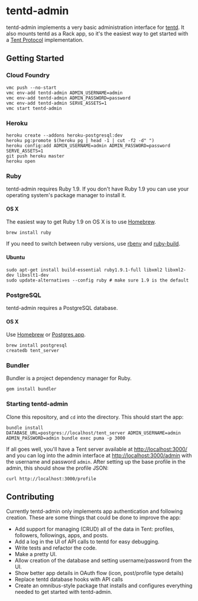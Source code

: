 # tentd-admin

tentd-admin implements a very basic administration interface for
[tentd](https://github.com/tent/tentd). It also mounts tentd as a Rack app, so
it's the easiest way to get started with a [Tent Protocol](http://tent.io)
implementation.


## Getting Started

### Cloud Foundry

```shell
vmc push --no-start
vmc env-add tentd-admin ADMIN_USERNAME=admin
vmc env-add tentd-admin ADMIN_PASSWORD=password
vmc env-add tentd-admin SERVE_ASSETS=1
vmc start tentd-admin
```

### Heroku

```shell
heroku create --addons heroku-postgresql:dev
heroku pg:promote $(heroku pg | head -1 | cut -f2 -d" ")
heroku config:add ADMIN_USERNAME=admin ADMIN_PASSWORD=password SERVE_ASSETS=1
git push heroku master
heroku open
```

### Ruby

tentd-admin requires Ruby 1.9. If you don't have Ruby 1.9 you can use your
operating system's package manager to install it.

#### OS X

The easiest way to get Ruby 1.9 on OS X is to use [Homebrew](http://mxcl.github.com/homebrew/).

```shell
brew install ruby
```

If you need to switch between ruby versions, use
[rbenv](https://github.com/sstephenson/rbenv) and
[ruby-build](https://github.com/sstephenson/ruby-build).


#### Ubuntu

```shell
sudo apt-get install build-essential ruby1.9.1-full libxml2 libxml2-dev libxslt1-dev
sudo update-alternatives --config ruby # make sure 1.9 is the default
```


### PostgreSQL

tentd-admin requires a PostgreSQL database.

#### OS X

Use [Homebrew](http://mxcl.github.com/homebrew/) or [Postgres.app](http://postgresapp.com/).

```shell
brew install postgresql
createdb tent_server
```


### Bundler

Bundler is a project dependency manager for Ruby.

```
gem install bundler
```


### Starting tentd-admin

Clone this repository, and `cd` into the directory. This should start the app:

```shell
bundle install
DATABASE_URL=postgres://localhost/tent_server ADMIN_USERNAME=admin ADMIN_PASSWORD=admin bundle exec puma -p 3000
```

If all goes well, you'll have a Tent server available at
[http://localhost:3000/](http://localhost:3000/) and you can log into the admin
interface at [http://localhost:3000/admin](http://postgresapp.com/) with the
username and password `admin`. After setting up the base profile in the admin,
this should show the profile JSON:

```shell
curl http://localhost:3000/profile
```


## Contributing

Currently tentd-admin only implements app authentication and following creation.
These are some things that could be done to improve the app:

- Add support for managing (CRUD) all of the data in Tent: profiles, followers,
  followings, apps, and posts.
- Add a log in the UI of API calls to tentd for easy debugging.
- Write tests and refactor the code.
- Make a pretty UI.
- Allow creation of the database and setting username/password from the UI.
- Show better app details in OAuth flow (icon, post/profile type details)
- Replace tentd database hooks with API calls
- Create an omnibus-style package that installs and configures everything needed
  to get started with tentd-admin.
